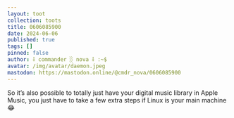 ```yaml
---
layout: toot
collection: toots
title: 0606085900
date: 2024-06-06
published: true
tags: []
pinned: false
author: ⸸ commander ░ nova ⸸ :~$
avatar: /img/avatar/daemon.jpeg
mastodon: https://mastodon.online/@cmdr_nova/0606085900
---
```


So it’s also possible to totally just have your digital music library in Apple Music, you just have to take a few extra steps if Linux is your main machine 😂
